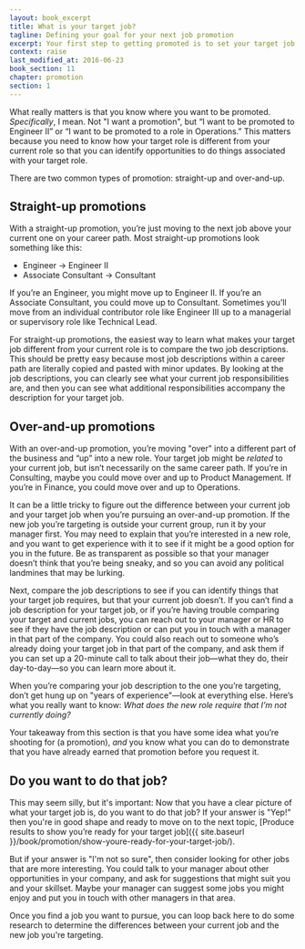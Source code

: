 ```yaml
---
layout: book_excerpt
title: What is your target job?
tagline: Defining your goal for your next job promotion
excerpt: Your first step to getting promoted is to set your target job. What specific job do you want to do next?
context: raise
last_modified_at: 2016-06-23
book_section: 11
chapter: promotion
section: 1
---
```

What really matters is that you know where you want to be promoted. *Specifically*, I mean. Not "I want a promotion", but “I want to be promoted to Engineer II” or “I want to be promoted to a role in Operations.” This matters because you need to know how your target role is different from your current role so that you can identify opportunities to do things associated with your target role.

There are two common types of promotion: straight-up and over-and-up. 

## Straight-up promotions

With a straight-up promotion, you’re just moving to the next job above your current one on your career path. Most straight-up promotions look something like this:

* Engineer → Engineer II
* Associate Consultant → Consultant

If you’re an Engineer, you might move up to Engineer II. If you’re an Associate Consultant, you could move up to Consultant. Sometimes you’ll move from an individual contributor role like Engineer III up to a managerial or supervisory role like Technical Lead.

For straight-up promotions, the easiest way to learn what makes your target job different from your current role is to compare the two job descriptions. This should be pretty easy because most job descriptions within a career path are literally copied and pasted with minor updates. By looking at the job descriptions, you can clearly see what your current job responsibilities are, and then you can see what additional responsibilities accompany the description for your target job.

## Over-and-up promotions

With an over-and-up promotion, you’re moving "over" into a different part of the business and “up” into a new role. Your target job might be *related* to your current job, but isn’t necessarily on the same career path. If you’re in Consulting, maybe you could move over and up to Product Management. If you’re in Finance, you could move over and up to Operations.

It can be a little tricky to figure out the difference between your current job and your target job when you’re pursuing an over-and-up promotion. If the new job you’re targeting is outside your current group, run it by your manager first. You may need to explain that you’re interested in a new role, and you want to get experience with it to see if it might be a good option for you in the future. Be as transparent as possible so that your manager doesn’t think that you’re being sneaky, and so you can avoid any political landmines that may be lurking.

Next, compare the job descriptions to see if you can identify things that your target job requires, but that your current job doesn’t. If you can’t find a job description for your target job, or if you’re having trouble comparing your target and current jobs, you can reach out to your manager or HR to see if they have the job description or can put you in touch with a manager in that part of the company. You could also reach out to someone who’s already doing your target job in that part of the company, and ask them if you can set up a 20-minute call to talk about their job—what they do, their day-to-day—so you can learn more about it. 

When you’re comparing your job description to the one you’re targeting, don’t get hung up on "years of experience"—look at everything else. Here’s what you really want to know: *What does the new role require that I’m not currently doing?*

Your takeaway from this section is that you have some idea what you’re shooting for (a promotion), *and* you know what you can do to demonstrate that you have already earned that promotion before you request it.

## Do you want to do that job?

This may seem silly, but it's important: Now that you have a clear picture of what your target job is, do you want to do that job? If your answer is "Yep!" then you're in good shape and ready to move on to the next topic, [Produce results to show you’re ready for your target job]({{ site.baseurl }}/book/promotion/show-youre-ready-for-your-target-job/).

But if your answer is "I'm not so sure", then consider looking for other jobs that are more interesting. You could talk to your manager about other opportunities in your company, and ask for suggestions that might suit you and your skillset. Maybe your manager can suggest some jobs you might enjoy and put you in touch with other managers in that area. 

Once you find a job you want to pursue, you can loop back here to do some research to determine the differences between your current job and the new job you're targeting.